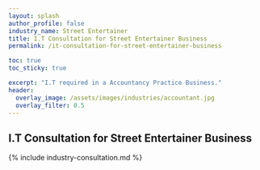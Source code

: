 ```yaml
---
layout: splash 
author_profile: false 
industry_name: Street Entertainer
title: I.T Consultation for Street Entertainer Business
permalink: /it-consultation-for-street-entertainer-business

toc: true
toc_sticky: true

excerpt: "I.T required in a Accountancy Practice Business."
header:
  overlay_image: /assets/images/industries/accountant.jpg
  overlay_filter: 0.5 
---
```


## I.T Consultation for Street Entertainer Business

{% include industry-consultation.md %}
